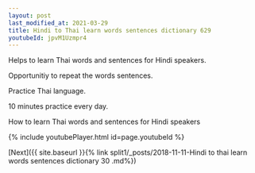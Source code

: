```yaml
---
layout: post
last_modified_at: 2021-03-29
title: Hindi to Thai learn words sentences dictionary 629 
youtubeId: jpvM1Uzmpr4
---
```

 
 
Helps to learn Thai words and sentences for Hindi speakers.

Opportunitiy to repeat the words sentences. 

Practice Thai language. 
 
10 minutes practice every day. 
 
How to learn Thai words and sentences for Hindi speakers 
 
{% include youtubePlayer.html id=page.youtubeId %}
 
 
[Next]({{ site.baseurl }}{% link  split1/_posts/2018-11-11-Hindi to thai learn words sentences dictionary 30 .md%})
 
